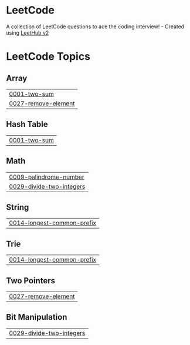 # LeetCode
A collection of LeetCode questions to ace the coding interview! - Created using [LeetHub v2](https://github.com/arunbhardwaj/LeetHub-2.0)

<!---LeetCode Topics Start-->
# LeetCode Topics
## Array
|  |
| ------- |
| [0001-two-sum](https://github.com/72730882/LeetCode/tree/master/0001-two-sum) |
| [0027-remove-element](https://github.com/72730882/LeetCode/tree/master/0027-remove-element) |
## Hash Table
|  |
| ------- |
| [0001-two-sum](https://github.com/72730882/LeetCode/tree/master/0001-two-sum) |
## Math
|  |
| ------- |
| [0009-palindrome-number](https://github.com/72730882/LeetCode/tree/master/0009-palindrome-number) |
| [0029-divide-two-integers](https://github.com/72730882/LeetCode/tree/master/0029-divide-two-integers) |
## String
|  |
| ------- |
| [0014-longest-common-prefix](https://github.com/72730882/LeetCode/tree/master/0014-longest-common-prefix) |
## Trie
|  |
| ------- |
| [0014-longest-common-prefix](https://github.com/72730882/LeetCode/tree/master/0014-longest-common-prefix) |
## Two Pointers
|  |
| ------- |
| [0027-remove-element](https://github.com/72730882/LeetCode/tree/master/0027-remove-element) |
## Bit Manipulation
|  |
| ------- |
| [0029-divide-two-integers](https://github.com/72730882/LeetCode/tree/master/0029-divide-two-integers) |
<!---LeetCode Topics End-->